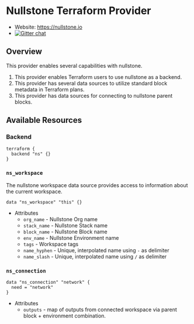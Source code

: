 # Nullstone Terraform Provider

- Website: https://nullstone.io
- [![Gitter chat](https://badges.gitter.im/nullstone-io/Lobby.png)](https://gitter.im/nullstone-io/community)

## Overview

This provider enables several capabilities with nullstone.
1. This provider enables Terraform users to use nullstone as a backend.
2. This provider has several data sources to utilize standard block metadata in Terraform plans.
3. This provider has data sources for connecting to nullstone parent blocks.

## Available Resources

### Backend

```
terraform {
  backend "ns" {}
}
```

### `ns_workspace`

The nullstone workspace data source provides access to information about the current workspace.

```
data "ns_workspace" "this" {}
```

- Attributes
  - `org_name` - Nullstone Org name
  - `stack_name` - Nullstone Stack name
  - `block_name` - Nullstone Block name
  - `env_name` - Nullstone Environment name
  - `tags` - Workspace tags
  - `name_hyphen` - Unique, interpolated name using `-` as delimiter
  - `name_slash` - Unique, interpolated name using `/` as delimiter

### `ns_connection`

```
data "ns_connection" "network" {
  need = "network"
}
```

- Attributes
  - `outputs` - map of outputs from connected workspace via parent block + environment combination.
